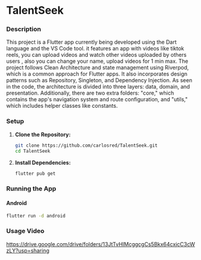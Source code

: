 # TalentSeek

### Description

This project is a Flutter app currently being developed using the Dart language and the VS Code tool. it features an app with videos like tiktok reels, you can upload videos and watch other videos uploaded by others users , also you can change your name, upload videos for 1 min max. The project follows Clean Architecture and state management using Riverpod, which is a common approach for Flutter apps. It also incorporates design patterns such as Repository, Singleton, and Dependency Injection. As seen in the code, the architecture is divided into three layers: data, domain, and presentation. Additionally, there are two extra folders: "core," which contains the app's navigation system and route configuration, and "utils," which includes helper classes like constants.



### Setup


1. **Clone the Repository:**

    ```bash
    git clone https://github.com/carlosred/TalentSeek.git
    cd TalentSeek
    ```

2. **Install Dependencies:**

    ```bash
    flutter pub get
    ```

### Running the App

#### Android

```bash
flutter run -d android
```


### Usage Video

https://drive.google.com/drive/folders/13JtTvHIMcggcgCs5Bkx64cxjcC3cWzLY?usp=sharing 
